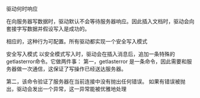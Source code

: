 驱动何时响应

在向服务器写数据时，驱动默认不会等待服务器响应。因此插入文档时，驱动会向套接字写数据并假设写入是成功的。

相应的，这种行为可配置。所有驱动都实现一个安全写入模式

安全写入模式
以安全模式写入时，驱动会在插入消息后，追加一条特殊的getlasterror命令。它做两件事：
第一，getlasterror 是一条命令，因此需要和服务器做一次通信，这保证了写操作已经送达服务器。

第二，该命令验证了服务器在当前连接中没有抛出任何错误。
如果有错误被抛出，驱动会发出一个异常，这一异常能被优雅地处理
